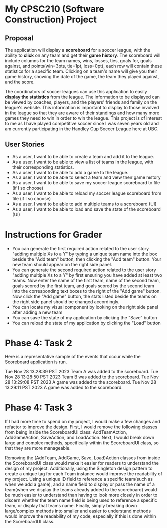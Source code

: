 # My CPSC210 (Software Construction) Project

## Proposal

The application will display a **scoreboard** for a soccer league, with the ability to **click** on any team and get
their **game history**. The scoreboard will include columns for the team names, wins, losses, ties, goals for, goals
against, and points(win=3pts, tie=1pt, loss=0pt), each row will contain these statistics for a specific team. Clicking
on a team's name will give you their game history, showing the date of the game, the team they played against, and the
score.

The coordinators of soccer leagues can use this application to easily **display the statistics** from the league. The
information to be displayed can be viewed by coaches, players, and the players' friends and family on the league's
website. This information is important to display to those involved in the league so that they are aware of their
standings and how many more games they need to win in order to win the league. This project is of interest to me as I
have played competitive soccer since I was seven years old and am currently participating in the Handley Cup Soccer
League here at UBC.

## User Stories

- As a user, I want to be able to create a team and add it to the league.
- As a user, I want to be able to view a list of teams in the league, with their corresponding statistics.
- As a user, I want to be able to add a game to the league.
- As a user, I want to be able to select a team and view their game history
- As a user, I want to be able to save my soccer league scoreboard to file (if I so choose)
- As a user, I want to be able to reload my soccer league scoreboard from file (if I so choose)
- As a user, I want to be able to add multiple teams to a scoreboard (UI)
- As a user, I want to be able to load and save the state of the scoreboard (UI)

# Instructions for Grader

- You can generate the first required action related to the user story "adding multiple Xs to a Y" by
  typing a unique team name into the box beside the "Add team" button, then clicking the "Add team" button.
  Your new team should appear on the right side panel.
- You can generate the second required action related to the user story "adding multiple Xs to a Y" by
  first ensuring you have added at least two teams. Now enter the name of the first team, name of the second team,
  goals scored by the first team, and goals scored by the second team into the corresponding text boxes to the
  right of the "Add game" button. Now click the "Add game" button, the stats listed beside the teams on the right
  side panel should be changed accordingly.
- You can locate my visual component by looking on the right side panel after adding a new team
- You can save the state of my application by clicking the "Save" button
- You can reload the state of my application by clicking the "Load" button

# Phase 4: Task 2

Here is a representative sample of the events that occur while the Scoreboard application is run.

Tue Nov 28 13:28:39 PST 2023
Team A was added to the scoreboard.
Tue Nov 28 13:28:50 PST 2023
Team B was added to the scoreboard.
Tue Nov 28 13:29:08 PST 2023
A game was added to the scoreboard.
Tue Nov 28 13:29:11 PST 2023
A game was added to the scoreboard.

# Phase 4: Task 3

If I had more time to spend on my project, I would make a few changes and refactor to improve the design. First, I
would remove the following classes from being inside the ScoreboardUI class: AddTeamAction, AddGameAction, SaveAction,
and LoadAction. Next, I would break down large and complex methods, specifically within the ScoreboardUI class, so that they are more manageable.

Removing the (AddTeam, AddGame, Save, Load)Action classes from inside the ScoreboardUI class would make it easier for
readers to understand the design of my project. Additionally, using the Singleton design pattern to create a unique tag
for each Team instance would improve the readability of my project. Using a unique ID field to reference a specific
team(such as when we add a game), and a name field to display or pass the name of a team(when we display the teams
already added to the scoreboard) would be much easier to understand than having to look more closely in order to discern
whether the team name field is being used to reference a specific team, or display that teams name. Finally, simply
breaking down large/complex methods into smaller and easier to understand methods would improve the readability of my
code, especially if this is done within the ScoreboardUI class.
